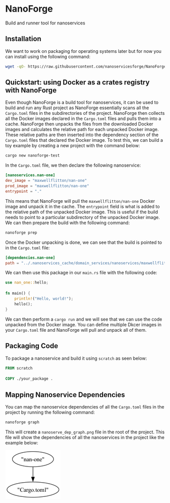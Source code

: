 # NanoForge
Build and runner tool for nanoservices


## Installation

We want to work on packaging for operating systems later but for now you can install using the following command:

```bash
wget -qO- https://raw.githubusercontent.com/nanoservicesforge/NanoForge/main/scripts/install.py | python3
```

## Quickstart: using Docker as a crates registry with NanoForge

Even though NanoForge is a build tool for nanoservices, it can be used to build and run any Rust project as
NanoForge essentially scans all the `Cargo.toml` files in the subdirectories of the project. NanoForge then
collects all the Docker images declared in the `Cargo.toml` files and pulls them into a cache. NanoForge then
unpacks the files from the downloaded Docker images and calculates the relative path for each unpacked Docker
image. These relative paths are then inserted into the dependency section of the `Cargo.toml` files that declared
the Docker image. To test this, we can build a toy example by creating a new project with the command below:

```bash
cargo new nanoforge-test
````

In the `Cargo.toml` file, we then declare the following nanoservice:

```toml
[nanoservices.nan-one]
dev_image = "maxwellflitton/nan-one"
prod_image = "maxwellflitton/nan-one"
entrypoint = "."
```

This means that NanoForge will pull the `maxwellflitton/nan-one` Docker image and unpack it in the cache. The
`entrypoint` field is what is added to the relative path of the unpacked Docker image. This is useful if the
build needs to point to a particular subdirectory of the unpacked Docker image. We can then prepare the build
with the following command:

```bash
nanoforge prep
````

Once the Docker unpacking is done, we can see that the build is pointed to in the `Cargo.toml` file:

```toml
[dependencies.nan-one]
path = "../.nanoservices_cache/domain_services/nanoservices/maxwellflitton_nan-one/."
```

We can then use this package in our `main.rs` file with the following code:

```rust
use nan_one::hello;

fn main() {
    println!("Hello, world!");
    hello();
}
```

We can then perform a `cargo run` and we will see that we can use the code unpacked from the
Docker image. You can define multiple Dkcer images in your `Cargo.toml` file and NanoForge will
pull and unpack all of them.

## Packaging Code

To package a nanoservice and build it using `scratch` as seen below:

```Dockerfile
FROM scratch

COPY ./your_package .
```

## Mapping Nanoservice Dependencies

You can map the nanoservice dependencies of all the `Cargo.toml` files in the project by running the following command:

```bash
nanoforge graph
```

This will create a `nanoserve_dep_graph.png` file in the root of the project. This file will show the dependencies of all the nanoservices in the project like the example below:

![Nanoservice Dependency Graph](./docs_static/nanoserve_dep_graph.png)